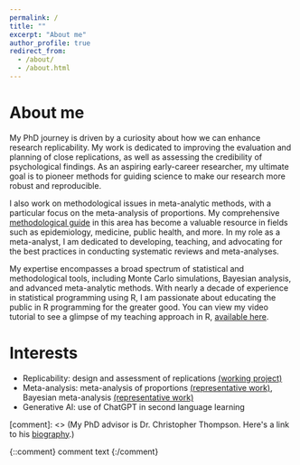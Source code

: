 ```yaml
---
permalink: /
title: ""
excerpt: "About me"
author_profile: true
redirect_from: 
  - /about/
  - /about.html
---
```

# About me

My PhD journey is driven by a curiosity about how we can enhance research replicability. My work is dedicated to improving the evaluation and planning of close replications, as well as assessing the credibility of psychological findings. As an aspiring early-career researcher, my ultimate goal is to pioneer methods for guiding science to make our research more robust and reproducible.

I also work on methodological issues in meta-analytic methods, with a particular focus on the meta-analysis of proportions. My comprehensive [methodological guide](https://www.researchgate.net/publication/375451196_Conducting_Meta-analyses_of_Proportions_in_R) in this area has become a valuable resource in fields such as epidemiology, medicine, public health, and more. In my role as a meta-analyst, I am dedicated to developing, teaching, and advocating for the best practices in conducting systematic reviews and meta-analyses.

My expertise encompasses a broad spectrum of statistical and methodological tools, including Monte Carlo simulations, Bayesian analysis, and advanced meta-analytic methods. With nearly a decade of experience in statistical programming using R, I am passionate about educating the public in R programming for the greater good. You can view my video tutorial to see a glimpse of my teaching approach in R, [available here](https://www.youtube.com/watch?v=2wbXTFvaRnM&t=764s).

# Interests 
- Replicability: design and assessment of replications [(working project)](https://github.com/wnk4242/MetaBayes_Evaluation/tree/main)
- Meta-analysis: meta-analysis of proportions [(representative work)](https://jbds.isdsa.org/jbds/article/view/60), Bayesian meta-analysis [(representative work)](https://link.springer.com/article/10.1007/s11121-021-01330-8)
- Generative AI: use of ChatGPT in second language learning

[comment]: <> (My PhD advisor is Dr. Christopher Thompson. Here's a link to his [biography](https://scholars.library.tamu.edu/vivo/display/n969def72/Persons/About).)

{::comment}
comment text
{:/comment}
